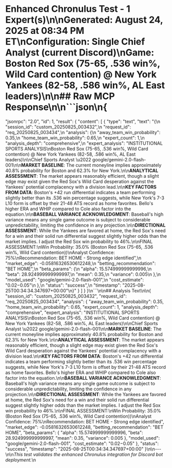 # Enhanced Chronulus Test - 1 Expert(s)\n\n**Generated**: August 24, 2025 at 08:34 PM ET\n**Configuration**: Single Chief Analyst (current Discord)\n**Game**: Boston Red Sox (75-65, .536 win%, Wild Card contention) @ New York Yankees (82-58, .586 win%, AL East leaders)\n\n## Raw MCP Response\n\n```json\n{
  "jsonrpc": "2.0",
  "id": 1,
  "result": {
    "content": [
      {
        "type": "text",
        "text": "{\n  \"session_id\": \"custom_20250825_003432\",\n  \"request_id\": \"req_20250825_003434\",\n  \"analysis\": {\n    \"away_team_win_probability\": 0.35,\n    \"home_team_win_probability\": 0.65,\n    \"expert_count\": 1,\n    \"analysis_depth\": \"comprehensive\",\n    \"expert_analysis\": \"INSTITUTIONAL SPORTS ANALYSIS\\nBoston Red Sox (75-65, .536 win%, Wild Card contention) @ New York Yankees (82-58, .586 win%, AL East leaders)\\n\\nChief Sports Analyst \\u2022 google/gemini-2.0-flash-001\\n\\n**MARKET BASELINE**: The current moneyline implies approximately 40.8% probability for Boston and 62.3% for New York.\\n\\n**ANALYTICAL ASSESSMENT**: The market appears reasonably efficient, though a slight edge may exist given the Red Sox's Wild Card desperation against the Yankees' potential complacency with a division lead.\\n\\n**KEY FACTORS FROM DATA**: Boston's +42 run differential indicates a team performing slightly better than its .536 win percentage suggests, while New York's 7-3 L10 form is offset by their 21-48 ATS record as home favorites. Bello's higher ERA and WHIP compared to Cole also factor into the equation.\\n\\n**BASEBALL VARIANCE ACKNOWLEDGMENT**: Baseball's high variance means any single game outcome is subject to considerable unpredictability, limiting the confidence in any projection.\\n\\n**DIRECTIONAL ASSESSMENT**: While the Yankees are favored at home, the Red Sox's need for a win and their solid run differential suggest slightly higher odds than the market implies. I adjust the Red Sox win probability to 46%.\\n\\nFINAL ASSESSMENT:\\nWin Probability: 35.0% (Boston Red Sox (75-65, .536 win%, Wild Card contention))\\nAnalyst Confidence: 75%\\nRecommendation: BET HOME - Strong edge identified\",\n    \"market_edge\": -0.05816326530612248,\n    \"betting_recommendation\": \"BET HOME\",\n    \"beta_params\": {\n      \"alpha\": 15.574999999999996,\n      \"beta\": 28.924999999999997,\n      \"mean\": 0.35,\n      \"variance\": 0.005\n    },\n    \"model_used\": \"google/gemini-2.0-flash-001\",\n    \"cost_estimate\": \"$0.02-$0.05\"\n  },\n  \"status\": \"success\",\n  \"timestamp\": \"2025-08-25T00:34:34.347697+00:00\"\n}"
      }
    ]
  }
}\n```\n\n## Analysis Text\n\n{
  "session_id": "custom_20250825_003432",
  "request_id": "req_20250825_003434",
  "analysis": {
    "away_team_win_probability": 0.35,
    "home_team_win_probability": 0.65,
    "expert_count": 1,
    "analysis_depth": "comprehensive",
    "expert_analysis": "INSTITUTIONAL SPORTS ANALYSIS\nBoston Red Sox (75-65, .536 win%, Wild Card contention) @ New York Yankees (82-58, .586 win%, AL East leaders)\n\nChief Sports Analyst \u2022 google/gemini-2.0-flash-001\n\n**MARKET BASELINE**: The current moneyline implies approximately 40.8% probability for Boston and 62.3% for New York.\n\n**ANALYTICAL ASSESSMENT**: The market appears reasonably efficient, though a slight edge may exist given the Red Sox's Wild Card desperation against the Yankees' potential complacency with a division lead.\n\n**KEY FACTORS FROM DATA**: Boston's +42 run differential indicates a team performing slightly better than its .536 win percentage suggests, while New York's 7-3 L10 form is offset by their 21-48 ATS record as home favorites. Bello's higher ERA and WHIP compared to Cole also factor into the equation.\n\n**BASEBALL VARIANCE ACKNOWLEDGMENT**: Baseball's high variance means any single game outcome is subject to considerable unpredictability, limiting the confidence in any projection.\n\n**DIRECTIONAL ASSESSMENT**: While the Yankees are favored at home, the Red Sox's need for a win and their solid run differential suggest slightly higher odds than the market implies. I adjust the Red Sox win probability to 46%.\n\nFINAL ASSESSMENT:\nWin Probability: 35.0% (Boston Red Sox (75-65, .536 win%, Wild Card contention))\nAnalyst Confidence: 75%\nRecommendation: BET HOME - Strong edge identified",
    "market_edge": -0.05816326530612248,
    "betting_recommendation": "BET HOME",
    "beta_params": {
      "alpha": 15.574999999999996,
      "beta": 28.924999999999997,
      "mean": 0.35,
      "variance": 0.005
    },
    "model_used": "google/gemini-2.0-flash-001",
    "cost_estimate": "$0.02-$0.05"
  },
  "status": "success",
  "timestamp": "2025-08-25T00:34:34.347697+00:00"
}\n\n---\n\n*This test validates the enhanced Chronulus integration for Discord bot deployment.*\n